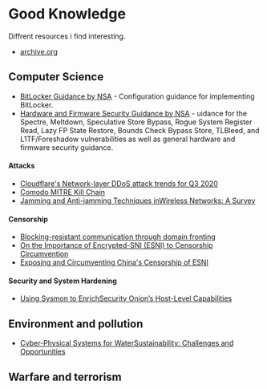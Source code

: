 # Good Knowledge

Diffrent resources i find interesting.

- [archive.org](https://archive.org)

## Computer Science

- [BitLocker Guidance by NSA](https://github.com/nsacyber/BitLocker-Guidance) - Configuration guidance for implementing BitLocker.
- [Hardware and Firmware Security Guidance by NSA](https://github.com/nsacyber/Hardware-and-Firmware-Security-Guidance) - uidance for the Spectre, Meltdown, Speculative Store Bypass, Rogue System Register Read, Lazy FP State Restore, Bounds Check Bypass Store, TLBleed, and L1TF/Foreshadow vulnerabilities as well as general hardware and firmware security guidance.

 #### Attacks
 - [Cloudflare's Network-layer DDoS attack trends for Q3 2020](https://blog.cloudflare.com/network-layer-ddos-attack-trends-for-q3-2020/)
 - [Comodo MITRE Kill Chain](https://techtalk.comodo.com/2020/08/27/comodo-mitre-kill-chain/)
 - [Jamming and Anti-jamming Techniques inWireless Networks: A Survey](https://www.cs.montana.edu/yang/paper/jamming.pdf)

 #### Censorship
 - [Blocking-resistant communication through domain fronting](https://www.bamsoftware.com/papers/fronting/)
 - [On the Importance of Encrypted-SNI (ESNI) to Censorship Circumvention](https://www.usenix.org/system/files/foci19-paper_chai_update.pdf)
 - [Exposing and Circumventing China's Censorship of ESNI](https://geneva.cs.umd.edu/posts/china-censors-esni/esni/)

 #### Security and System Hardening
 - [Using Sysmon to EnrichSecurity Onion’s Host-Level Capabilities](https://defensivedepth.files.wordpress.com/2015/03/using-sysmon-to-enrich-security-onions-host-level-capabilities6.pdf)

## Environment and pollution
- [Cyber-Physical Systems for WaterSustainability: Challenges and Opportunities](https://www.cs.montana.edu/yang/paper/water.pdf)

## Warfare and terrorism
